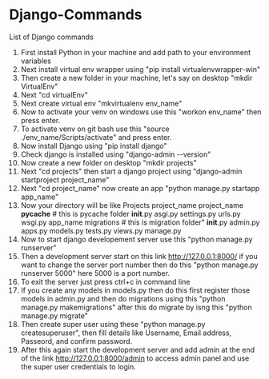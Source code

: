 # Django-Commands
List of Django commands
1. First install Python in your machine and add path to your environment variables
2. Next install virtual env wrapper using "pip install virtualenvwrapper-win"
3. Then create a new folder in your machine, let's say on desktop "mkdir VirtualEnv"
4. Next "cd virtualEnv"
5. Next create virtual env "mkvirtualenv env_name"
6. Now to activate your venv on windows use this "workon env_name" then press enter.
7. To activate venv on git bash use this "source ./env_name/Scripts/activate" and press enter.
8. Now install Django using "pip install django"
9. Check django is installed using "django-admin --version"
10. Now create a new folder on desktop "mkdir projects"
11. Next "cd projects" then start a django project using "django-admin startproject project_name"
12. Next "cd project_name" now create an app "python manage.py startapp app_name"
13. Now your directory will be like Projects
                                      project_name
                                        project_name
                                          __pycache__ # this is pycache folder
                                          __init__.py
                                          asgi.py
                                          settings.py
                                          urls.py
                                          wsgi.py
                                        app_name
                                          migrations # this is migration folder"
                                          __init__.py
                                          admin.py
                                          apps.py
                                          models.py
                                          tests.py
                                          views.py
                                        manage.py
14. Now to start django developement server use this "python manage.py runserver"
15. Then a development server start on this link http://127.0.0.1:8000/ if you want to change the server port number then do this "python manage.py runserver 5000" here 5000 is a port number.
16. To exit the server just press ctrl+c in command line
17. If you create any models in models.py then do this first register those models in admin.py and then do migrations using this "python manage.py makemigrations" after this do migrate by isng this "python manage.py migrate"
18. Then create super user using these "python manage.py createsuperuser", then fill details like Username, Email address, Passeord, and confirm password.
19. After this again start the development server and add admin at the end of the link http://127.0.0.1:8000/admin to access admin panel and use the super user credentials to login.

